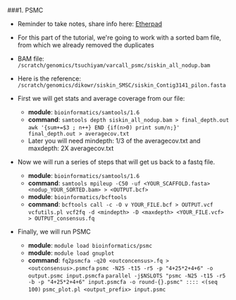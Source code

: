 ###1. PSMC
* Reminder to take notes, share info here: [Etherpad](https://pad.carpentries.org/CuuMC5spi7)
* For this part of the tutorial, we're going to work with a sorted bam file, from which we already removed the duplicates
* BAM file:  ```/scratch/genomics/tsuchiyam/varcall_psmc/siskin_all_nodup.bam```
* Here is the reference: ```/scratch/genomics/dikowr/siskin_SMSC/siskin_Contig3141_pilon.fasta```

*  First we will get stats and average coverage from our file:
	+ **module**: ```bioinformatics/samtools/1.6```
	+ **command**: ```samtools depth siskin_all_nodup.bam > final_depth.out```
```awk '{sum+=$3 ; n++} END {if(n>0) print sum/n;}' final_depth.out > averagecov.txt```
	+ Later you will need mindepth: 1/3 of the averagecov.txt and maxdepth: 2X averagecov.txt

* Now we will run a series of steps that will get us back to a fastq file.
	+ **module**: ```bioinformatics/samtools/1.6```
	+ **command**: ```samtools mpileup -C50 -uf <YOUR_SCAFFOLD.fasta> <nodup_YOUR_SORTED.bam> > <OUTPUT.bcf>```
	+ **module**: ```bioinformatics/bcftools```
	+ **command**: ```bcftools call -c -O v YOUR_FILE.bcf > OUTPUT.vcf ```
```vcfutils.pl vcf2fq -d <mindepth> -D <maxdepth> <YOUR_FILE.vcf> > OUTPUT_consensus.fq```

* Finally, we will run PSMC
	+ **module**: ```module load bioinformatics/psmc```
	+ **module**: ```module load gnuplot```
	+ **command**: ```fq2psmcfa -q20 <outconcensus>.fq > <outconsensus>.psmcfa```
```psmc -N25 -t15 -r5 -p "4+25*2+4+6" -o output.psmc input.psmcfa```
```parallel -j$NSLOTS "psmc -N25 -t15 -r5 -b -p "4+25*2+4+6" input.psmcfa -o round-{}.psmc" :::: <(seq 100)```
```psmc_plot.pl <output_prefix> input.psmc```
